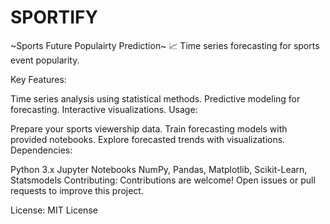 # SPORTIFY
~Sports Future Populairty Prediction~
📈 Time series forecasting for sports event popularity.

Key Features:

Time series analysis using statistical methods.
Predictive modeling for forecasting.
Interactive visualizations.
Usage:

Prepare your sports viewership data.
Train forecasting models with provided notebooks.
Explore forecasted trends with visualizations.
Dependencies:

Python 3.x
Jupyter Notebooks
NumPy, Pandas, Matplotlib, Scikit-Learn, Statsmodels
Contributing: Contributions are welcome! Open issues or pull requests to improve this project.

License: MIT License
